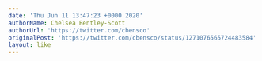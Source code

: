 ```yaml
---
date: 'Thu Jun 11 13:47:23 +0000 2020'
authorName: Chelsea Bentley-Scott
authorUrl: 'https://twitter.com/cbensco'
originalPost: 'https://twitter.com/cbensco/status/1271076565724483584'
layout: like
---
```


